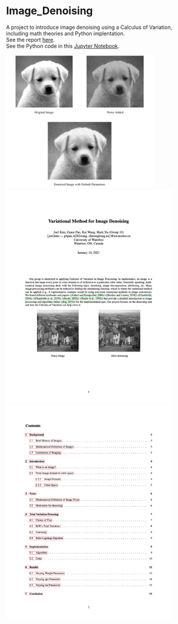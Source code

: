 # Image_Denoising
A project to introduce image denoising using a Calculus of Variation, including math theories and Python implentation. \
See the report [here](Amath456_Project.pdf). \
See the Python code in this [Jupyter Notebook](AMath-456-Project-Code-Jupyter-Notebook.ipynb).

<p float="left">
  <img float="left" src="images/denoised.png" width="400" />
  <img src="images/report_1.png" width="450" />
  <img src="images/report_2.png" width="450" /> 
</p>
